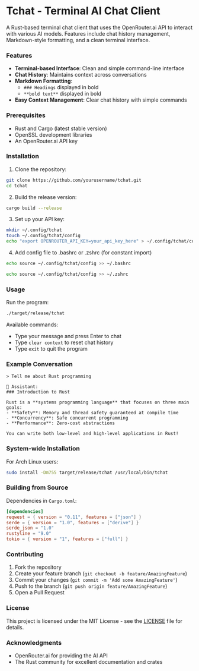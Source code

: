 # Tchat - Terminal AI Chat Client

A Rust-based terminal chat client that uses the OpenRouter.ai API to interact with various AI models. Features include chat history management, Markdown-style formatting, and a clean terminal interface.

### Features

- **Terminal-based Interface**: Clean and simple command-line interface
- **Chat History**: Maintains context across conversations
- **Markdown Formatting**:
  - `### Headings` displayed in bold
  - `**bold text**` displayed in bold
- **Easy Context Management**: Clear chat history with simple commands

### Prerequisites

- Rust and Cargo (latest stable version)
- OpenSSL development libraries
- An OpenRouter.ai API key

### Installation

1. Clone the repository:

```bash
git clone https://github.com/yourusername/tchat.git
cd tchat
```

2. Build the release version:

```bash
cargo build --release
```

3. Set up your API key:

```bash
mkdir ~/.config/tchat
touch ~/.config/tchat/config
echo "export OPENROUTER_API_KEY=your_api_key_here" > ~/.config/tchat/config
```

4. Add config file to .bashrc or .zshrc (for constant import)

```bash
echo source ~/.config/tchat/config >> ~/.bashrc
```

```zsh
echo source ~/.config/tchat/config >> ~/.zshrc
```

### Usage

Run the program:

```bash
./target/release/tchat
```

Available commands:

- Type your message and press Enter to chat
- Type `clear context` to reset chat history
- Type `exit` to quit the program

### Example Conversation

```
> Tell me about Rust programming

🤖 Assistant:
### Introduction to Rust

Rust is a **systems programming language** that focuses on three main goals:
- **Safety**: Memory and thread safety guaranteed at compile time
- **Concurrency**: Safe concurrent programming
- **Performance**: Zero-cost abstractions

You can write both low-level and high-level applications in Rust!
```

### System-wide Installation

For Arch Linux users:

```bash
sudo install -Dm755 target/release/tchat /usr/local/bin/tchat
```

### Building from Source

Dependencies in `Cargo.toml`:

```toml
[dependencies]
reqwest = { version = "0.11", features = ["json"] }
serde = { version = "1.0", features = ["derive"] }
serde_json = "1.0"
rustyline = "9.0"
tokio = { version = "1", features = ["full"] }
```

### Contributing

1. Fork the repository
2. Create your feature branch (`git checkout -b feature/AmazingFeature`)
3. Commit your changes (`git commit -m 'Add some AmazingFeature'`)
4. Push to the branch (`git push origin feature/AmazingFeature`)
5. Open a Pull Request

### License

This project is licensed under the MIT License - see the [LICENSE](LICENSE) file for details.

### Acknowledgments

- OpenRouter.ai for providing the AI API
- The Rust community for excellent documentation and crates
